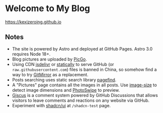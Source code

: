 # Welcome to My Blog
https://kexizeroing.github.io

## Notes
- The site is powered by Astro and deployed at GitHub Pages. Astro 3.0 requires Node 18+.
- Blog pictures are uploaded by [PicGo](https://github.com/Molunerfinn/PicGo).
- Using CDN [jsdelivr](https://www.jsdelivr.com) or [statically](https://statically.io) to serve GitHub (or `raw.githubusercontent.com`) files is banned in China, so somehow find a way to try [GitMirror](https://gitmirror.com) as a replacement.
- Posts searching uses static search library [pagefind](https://pagefind.app).
- A "Pictures" page contains all the images in all posts. Use [image-size](https://github.com/image-size/image-size) to detect image dimensions and [PhotoSwipe](https://photoswipe.com) to preview.
- [Giscus](https://giscus.app) is a comment system powered by GitHub Discussions that allows visitors to leave comments and reactions on any website via GitHub.
- Experiment with [shadcn/ui](https://ui.shadcn.com) at `/shadcn-test` page.